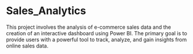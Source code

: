 # Sales_Analytics
This project involves the analysis of e-commerce sales data and the creation of an interactive dashboard using Power BI. The primary goal is to provide users with a powerful tool to track, analyze, and gain insights from online sales data.
